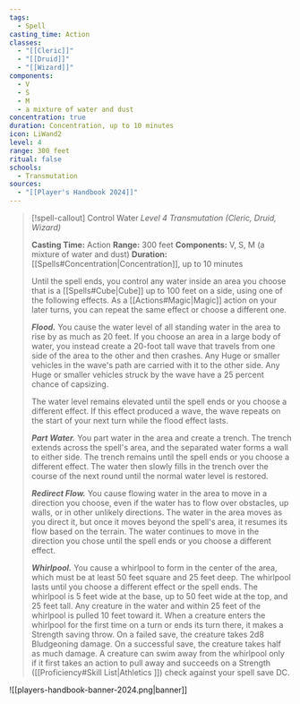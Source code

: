 ```yaml
---
tags:
  - Spell
casting_time: Action
classes:
  - "[[Cleric]]"
  - "[[Druid]]"
  - "[[Wizard]]"
components:
  - V
  - S
  - M
  - a mixture of water and dust
concentration: true
duration: Concentration, up to 10 minutes
icon: LiWand2
level: 4
range: 300 feet
ritual: false
schools:
  - Transmutation
sources: 
  - "[[Player's Handbook 2024]]"
---
```

>[!spell-callout] Control Water
>_Level 4 Transmutation (Cleric, Druid, Wizard)_
>
>**Casting Time:** Action
>**Range:** 300 feet
>**Components:** V, S, M (a mixture of water and dust)
>**Duration:** [[Spells#Concentration\|Concentration]], up to 10 minutes
>
>Until the spell ends, you control any water inside an area you choose that is a [[Spells#Cube\|Cube]] up to 100 feet on a side, using one of the following effects. As a [[Actions#Magic\|Magic]] action on your later turns, you can repeat the same effect or choose a different one.
>
>**_Flood._** You cause the water level of all standing water in the area to rise by as much as 20 feet. If you choose an area in a large body of water, you instead create a 20-foot tall wave that travels from one side of the area to the other and then crashes. Any Huge or smaller vehicles in the wave's path are carried with it to the other side. Any Huge or smaller vehicles struck by the wave have a 25 percent chance of capsizing.
>
>The water level remains elevated until the spell ends or you choose a different effect. If this effect produced a wave, the wave repeats on the start of your next turn while the flood effect lasts.
>
>**_Part Water._** You part water in the area and create a trench. The trench extends across the spell's area, and the separated water forms a wall to either side. The trench remains until the spell ends or you choose a different effect. The water then slowly fills in the trench over the course of the next round until the normal water level is restored.
>
>**_Redirect Flow._** You cause flowing water in the area to move in a direction you choose, even if the water has to flow over obstacles, up walls, or in other unlikely directions. The water in the area moves as you direct it, but once it moves beyond the spell's area, it resumes its flow based on the terrain. The water continues to move in the direction you chose until the spell ends or you choose a different effect.
>
>**_Whirlpool._** You cause a whirlpool to form in the center of the area, which must be at least 50 feet square and 25 feet deep. The whirlpool lasts until you choose a different effect or the spell ends. The whirlpool is 5 feet wide at the base, up to 50 feet wide at the top, and 25 feet tall. Any creature in the water and within 25 feet of the whirlpool is pulled 10 feet toward it. When a creature enters the whirlpool for the first time on a turn or ends its turn there, it makes a Strength saving throw. On a failed save, the creature takes 2d8 Bludgeoning damage. On a successful save, the creature takes half as much damage. A creature can swim away from the whirlpool only if it first takes an action to pull away and succeeds on a Strength ([[Proficiency#Skill List\|Athletics ]]) check against your spell save DC.


![[players-handbook-banner-2024.png|banner]]